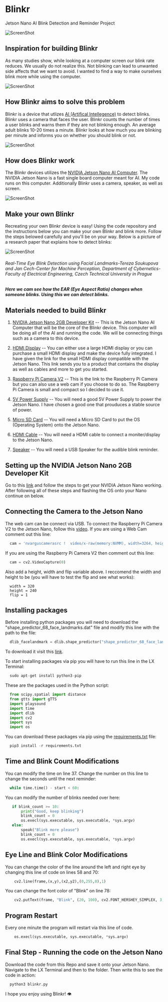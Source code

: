 # Blinkr
Jetson Nano AI Blink Detection and Reminder Project

![ScreenShot](https://i.ibb.co/pQpCdX8/Are-tch-2.png)

## Inspiration for building Blinkr
As many studies show, while looking at a computer screen our blink rate reduces. We usually do not realize this. Not blinking can lead to unwanted side affects that we want to avoid. I wanted to find a way to make ourselves blink more while using the computer.

![ScreenShot](https://i.ibb.co/f2XzGk2/Are-tch-3.png)

## How Blinkr aims to solve this problem
Blinkr is a device that utlizes [AI (Artifical Intellegence)](https://en.wikipedia.org/wiki/Artificial_intelligence) to detect blinks. Blinkr uses a camera that faces the user. Blinkr counts the number of times a user blinks and warns them if they are not blinking enough. An average adult blinks 10-20 times a minute. Blinkr looks at how much you are blinking per minute and informs you on whether you should blink or not.

![ScreenShot](https://i.ibb.co/DCbsY5Z/Are-tch-5.png)

## How does Blinkr work
The Blinkr devices utilizes the [NVIDIA Jetson Nano AI Computer](https://www.nvidia.com/en-us/autonomous-machines/embedded-systems/jetson-nano/). The NVIDIA Jetson Nano is a fast single board computer meant for AI. My code runs on this computer. Additionally Blinkr uses a camera, speaker, as well as screen.

![ScreenShot](https://i.ibb.co/r6ZHpgQ/Are-tch-6.png)

## Make your own Blinkr
Recreating your own Blinkr device is easy! Using the code repository and the instructions below you can make your own Blinkr and blink more. Follow the steps belowed carefully and you'll be on your way. Below is a picture of a research paper that explains how to detect blinks:

![ScreenShot](https://i.ibb.co/4RY4cRH/Screen-Shot-2020-11-23-at-5-35-36-PM.png)
###### Real-Time Eye Blink Detection using Facial Landmarks-Tereza Soukupova and Jan Cech-Center for Machine Perception, Department of Cybernetics-Faculty of Electrical Engineering, Czech Technical University in Prague

***Here we cam see how the EAR (Eye Aspect Ratio) changes when someone blinks. Using this we can detect blinks.***

## Materials needed to build Blinkr

1. [NVIDIA Jetson Nano 2GB Developer Kit](https://www.amazon.com/NVIDIA-Jetson-Nano-2GB-Developer/dp/B08J157LHH/ref=sr_1_3?dchild=1&keywords=nvidia+jetson+nano&qid=1606178473&sr=8-3) -- This is the Jetson Nano AI Computer that will be the core of the Blinkr device. This computer will be doing all of the AI and running the code. We will be connecting things such as a camera to this device.

2. [HDMI Display](https://www.amazon.com/Developer-Accessories-Powerful-Development-XYGStudy/dp/B08629Y5JR/ref=sr_1_1_sspa?dchild=1&keywords=nvidia%2Bjetson%2Bnano%2Bdisplay&qid=1606178640&sr=8-1-spons&spLa=ZW5jcnlwdGVkUXVhbGlmaWVyPUEzTkZDV1A2REZGVVhPJmVuY3J5cHRlZElkPUExMDM4NDgyMkdTS1dWSkNXWks0WSZlbmNyeXB0ZWRBZElkPUEwMzk0NjI2MzlVVUlZUzVFQkxVUCZ3aWRnZXROYW1lPXNwX2F0ZiZhY3Rpb249Y2xpY2tSZWRpcmVjdCZkb05vdExvZ0NsaWNrPXRydWU&th=1) -- You can either use a large HDMI display or you can purchase a small HDMI display and make the device fully integrated. I have given the link for the small HDMI display compatible with the Jetson Nano. This link sends you to a product that contains the display as well as cables and more to get you started.

3. [Raspberry Pi Camera V2](https://www.amazon.com/gp/product/B07W5T3J5T/ref=ppx_yo_dt_b_asin_title_o05_s00?ie=UTF8&psc=1) -- This is the link to the Raspberry Pi Camera but you can also use a web cam if you choose to do so. The Raspberry Pi Camera is small and compact so I decided to use it. 

4. [5V Power Supply](https://www.amazon.com/gp/product/B07TYQRXTK/ref=ppx_yo_dt_b_asin_title_o02_s00?ie=UTF8&psc=1) -- You will need a good 5V Power Supply to power the Jetson Nano. I have chosen a good one that prouduces a stable source of power.

5. [Micro SD Card](https://www.amazon.com/SanDisk-Ultra-microSDXC-Memory-Adapter/dp/B073JWXGNT/ref=sr_1_2?dchild=1&keywords=sandisk+32gb&qid=1606179035&sr=8-2) -- You will need a Micro SD Card to put the OS (Operating System) onto the Jetson Nano.

6. [HDMI Cable](https://www.amazon.com/AmazonBasics-High-Speed-HDMI-Cable-1-Pack/dp/B014I8T0YQ/ref=sr_1_1_sspa?crid=20LGUYKA7TEIC&dchild=1&keywords=hdmi+cable+amazonbasics&qid=1606179113&sprefix=HDMI+Cable+amazon%2Caps%2C227&sr=8-1-spons&psc=1&spLa=ZW5jcnlwdGVkUXVhbGlmaWVyPUEzQTc5VDMxOFo0U0o3JmVuY3J5cHRlZElkPUEwNTIxMTExM0hGVURXN1ZaSzNHTyZlbmNyeXB0ZWRBZElkPUEwNzYzMTI2M0o3RFVOQ1NORVBJMCZ3aWRnZXROYW1lPXNwX2F0ZiZhY3Rpb249Y2xpY2tSZWRpcmVjdCZkb05vdExvZ0NsaWNrPXRydWU=) -- You will need a HDMI cable to connect a moniter/display to the Jetson Nano.

7. [Speaker](https://www.amazon.com/HONKYOB-Speaker-Computer-Multimedia-Notebook/dp/B075M7FHM1/ref=sr_1_3?dchild=1&keywords=usb+mini+speaker&qid=1606240300&sr=8-3) -- You will need a USB Speaker for the audible blink reminder.

## Setting up the NVIDIA Jetson Nano 2GB Developer Kit
Go to this [link](https://www.nvidia.com/en-us/autonomous-machines/embedded-systems/jetson-nano/education-projects/) and follow the steps to get your NVIDIA Jetson Nano working. After following all of these steps and flashing the OS onto your Nano continue on below.

## Connecting the Camera to the Jetson Nano

The web cam can be connect via USB. To connect the Raspberry Pi Camera V2 to the Jetson Nano, follow this [video](https://www.youtube.com/watch?v=dHvb225Pw1s). If you are using a Web Cam comment out this line:
```python
  cam = 'nvarguscamerasrc !  video/x-raw(memory:NVMM), width=3264, height=2464, format=NV12, framerate=21/1 ! nvvidconv flip-method='+flip+' ! video/x-raw, width='+width+', height='+height+', format=BGRx ! videoconvert ! video/x-raw, format=BGR ! appsink'
```
If you are using the Raspberry Pi Camera V2 then comment out this line:
```python
  cam = cv2.VideoCapture(0)
```
Also add a height, width and flip variable above. I reccomend the width and height to be (you will have to test the flip and see what works):
```
  width = 320
  height = 240
  flip = 1
```

## Installing packages

Before installing python packages you will need to download the "shape_predictor_68_face_landmarks.dat" file and modify this line with the path to the file:

```python
  dlib_facelandmark = dlib.shape_predictor("shape_predictor_68_face_landmarks.dat")
```

To download it visit this [link](http://dlib.net/files/shape_predictor_68_face_landmarks.dat.bz2).

To start installing packages via pip you will have to run this line in the LX Terminal:
```python
  sudo apt-get install python3-pip
```
These are the packages used in the Python script:
```python
  from scipy.spatial import distance
  from gtts import gTTS
  import playsound
  import time
  import dlib
  import cv2
  import sys
  import os
```

You can download these packages via pip using the [requirements.txt](https://github.com/AdritRao/Blinkr/blob/main/requirements.txt) file:
```python
  pip3 install -r requirements.txt
```

## Time and Blink Count Modifications

You can modify the time on line 37. Change the number on this line to change the seconds until the next reminder:

```python
  while time.time() - start < 60:
```

You can modify the number of blinks needed over here:

```python
   if blink_count >= 10:
       print("Good, keep blinking")
       blink_count = 0
       os.execl(sys.executable, sys.executable, *sys.argv)
   else:
       speak("Blink more please")
       blink_count = 0
       os.execl(sys.executable, sys.executable, *sys.argv)
```

## Eye Line and Blink Color Modifications

You can change the color of the line around the left and right eye by changing this line of code on lines 58 and 70:

```python
    cv2.line(frame,(x,y),(x2,y2),(0,255,0),1)
```

You can change the font color of "Blink" on line 78:

```python
    cv2.putText(frame, "Blink", (20, 100), cv2.FONT_HERSHEY_SIMPLEX, 3, (255, 0, 0), 4)
```

## Program Restart

Every one minute the program will restart via this line of code.

```python
    os.execl(sys.executable, sys.executable, *sys.argv)
```

## Final Step - Running the code on the Jetson Nano
Download the code from this Repo and save it onto your Jetson Nano. Navigate to the LX Terminal and then to the folder. Then write this to see the code in action:
```
  python3 blinkr.py
```
I hope you enjoy using Blinkr! 👁



